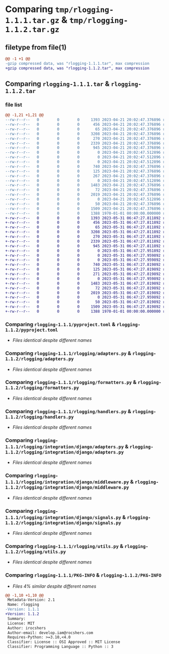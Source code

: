 # Comparing `tmp/rlogging-1.1.1.tar.gz` & `tmp/rlogging-1.1.2.tar.gz`

## filetype from file(1)

```diff
@@ -1 +1 @@
-gzip compressed data, was "rlogging-1.1.1.tar", max compression
+gzip compressed data, was "rlogging-1.1.2.tar", max compression
```

## Comparing `rlogging-1.1.1.tar` & `rlogging-1.1.2.tar`

### file list

```diff
@@ -1,21 +1,21 @@
--rw-r--r--   0        0        0     1393 2023-04-21 20:02:47.376896 rlogging-1.1.1/pyproject.toml
--rw-r--r--   0        0        0      456 2023-04-21 20:02:47.376896 rlogging-1.1.1/readme.md
--rw-r--r--   0        0        0       65 2023-04-21 20:02:47.376896 rlogging-1.1.1/rlogging/__init__.py
--rw-r--r--   0        0        0     3208 2023-04-21 20:02:47.376896 rlogging-1.1.1/rlogging/adapters.py
--rw-r--r--   0        0        0      270 2023-04-21 20:02:47.376896 rlogging-1.1.1/rlogging/filters.py
--rw-r--r--   0        0        0     2339 2023-04-21 20:02:47.376896 rlogging-1.1.1/rlogging/formatters.py
--rw-r--r--   0        0        0      945 2023-04-21 20:02:47.376896 rlogging-1.1.1/rlogging/handlers.py
--rw-r--r--   0        0        0        0 2023-04-21 20:02:47.512896 rlogging-1.1.1/rlogging/integration/__init__.py
--rw-r--r--   0        0        0        0 2023-04-21 20:02:47.512896 rlogging-1.1.1/rlogging/integration/aiogram/__init__.py
--rw-r--r--   0        0        0        0 2023-04-21 20:02:47.512896 rlogging-1.1.1/rlogging/integration/django/__init__.py
--rw-r--r--   0        0        0      740 2023-04-21 20:02:47.376896 rlogging-1.1.1/rlogging/integration/django/adapters.py
--rw-r--r--   0        0        0      125 2023-04-21 20:02:47.376896 rlogging-1.1.1/rlogging/integration/django/admin.py
--rw-r--r--   0        0        0      267 2023-04-21 20:02:47.376896 rlogging-1.1.1/rlogging/integration/django/apps.py
--rw-r--r--   0        0        0        0 2023-04-21 20:02:47.512896 rlogging-1.1.1/rlogging/integration/django/handlers.py
--rw-r--r--   0        0        0     1483 2023-04-21 20:02:47.376896 rlogging-1.1.1/rlogging/integration/django/middleware.py
--rw-r--r--   0        0        0       72 2023-04-21 20:02:47.376896 rlogging-1.1.1/rlogging/integration/django/models.py
--rw-r--r--   0        0        0     2019 2023-04-21 20:02:47.376896 rlogging-1.1.1/rlogging/integration/django/signals.py
--rw-r--r--   0        0        0        0 2023-04-21 20:02:47.512896 rlogging-1.1.1/rlogging/integration/fastapi/__init__.py
--rw-r--r--   0        0        0       50 2023-04-21 20:02:47.376896 rlogging-1.1.1/rlogging/namespaces.py
--rw-r--r--   0        0        0     1509 2023-04-21 20:02:47.376896 rlogging-1.1.1/rlogging/utils.py
--rw-r--r--   0        0        0     1388 1970-01-01 00:00:00.000000 rlogging-1.1.1/PKG-INFO
+-rw-r--r--   0        0        0     1393 2023-05-31 06:47:27.811892 rlogging-1.1.2/pyproject.toml
+-rw-r--r--   0        0        0      456 2023-05-31 06:47:27.811892 rlogging-1.1.2/readme.md
+-rw-r--r--   0        0        0       65 2023-05-31 06:47:27.811892 rlogging-1.1.2/rlogging/__init__.py
+-rw-r--r--   0        0        0     3208 2023-05-31 06:47:27.811892 rlogging-1.1.2/rlogging/adapters.py
+-rw-r--r--   0        0        0      270 2023-05-31 06:47:27.811892 rlogging-1.1.2/rlogging/filters.py
+-rw-r--r--   0        0        0     2339 2023-05-31 06:47:27.811892 rlogging-1.1.2/rlogging/formatters.py
+-rw-r--r--   0        0        0      945 2023-05-31 06:47:27.811892 rlogging-1.1.2/rlogging/handlers.py
+-rw-r--r--   0        0        0        0 2023-05-31 06:47:27.951892 rlogging-1.1.2/rlogging/integration/__init__.py
+-rw-r--r--   0        0        0        0 2023-05-31 06:47:27.959892 rlogging-1.1.2/rlogging/integration/aiogram/__init__.py
+-rw-r--r--   0        0        0        0 2023-05-31 06:47:27.959892 rlogging-1.1.2/rlogging/integration/django/__init__.py
+-rw-r--r--   0        0        0      740 2023-05-31 06:47:27.819892 rlogging-1.1.2/rlogging/integration/django/adapters.py
+-rw-r--r--   0        0        0      125 2023-05-31 06:47:27.819892 rlogging-1.1.2/rlogging/integration/django/admin.py
+-rw-r--r--   0        0        0      271 2023-05-31 06:47:27.819892 rlogging-1.1.2/rlogging/integration/django/apps.py
+-rw-r--r--   0        0        0        0 2023-05-31 06:47:27.959892 rlogging-1.1.2/rlogging/integration/django/handlers.py
+-rw-r--r--   0        0        0     1483 2023-05-31 06:47:27.819892 rlogging-1.1.2/rlogging/integration/django/middleware.py
+-rw-r--r--   0        0        0       72 2023-05-31 06:47:27.819892 rlogging-1.1.2/rlogging/integration/django/models.py
+-rw-r--r--   0        0        0     2019 2023-05-31 06:47:27.819892 rlogging-1.1.2/rlogging/integration/django/signals.py
+-rw-r--r--   0        0        0        0 2023-05-31 06:47:27.959892 rlogging-1.1.2/rlogging/integration/fastapi/__init__.py
+-rw-r--r--   0        0        0       50 2023-05-31 06:47:27.819892 rlogging-1.1.2/rlogging/namespaces.py
+-rw-r--r--   0        0        0     1509 2023-05-31 06:47:27.819892 rlogging-1.1.2/rlogging/utils.py
+-rw-r--r--   0        0        0     1388 1970-01-01 00:00:00.000000 rlogging-1.1.2/PKG-INFO
```

### Comparing `rlogging-1.1.1/pyproject.toml` & `rlogging-1.1.2/pyproject.toml`

 * *Files identical despite different names*

### Comparing `rlogging-1.1.1/rlogging/adapters.py` & `rlogging-1.1.2/rlogging/adapters.py`

 * *Files identical despite different names*

### Comparing `rlogging-1.1.1/rlogging/formatters.py` & `rlogging-1.1.2/rlogging/formatters.py`

 * *Files identical despite different names*

### Comparing `rlogging-1.1.1/rlogging/handlers.py` & `rlogging-1.1.2/rlogging/handlers.py`

 * *Files identical despite different names*

### Comparing `rlogging-1.1.1/rlogging/integration/django/adapters.py` & `rlogging-1.1.2/rlogging/integration/django/adapters.py`

 * *Files identical despite different names*

### Comparing `rlogging-1.1.1/rlogging/integration/django/middleware.py` & `rlogging-1.1.2/rlogging/integration/django/middleware.py`

 * *Files identical despite different names*

### Comparing `rlogging-1.1.1/rlogging/integration/django/signals.py` & `rlogging-1.1.2/rlogging/integration/django/signals.py`

 * *Files identical despite different names*

### Comparing `rlogging-1.1.1/rlogging/utils.py` & `rlogging-1.1.2/rlogging/utils.py`

 * *Files identical despite different names*

### Comparing `rlogging-1.1.1/PKG-INFO` & `rlogging-1.1.2/PKG-INFO`

 * *Files 4% similar despite different names*

```diff
@@ -1,10 +1,10 @@
 Metadata-Version: 2.1
 Name: rlogging
-Version: 1.1.1
+Version: 1.1.2
 Summary: 
 License: MIT
 Author: irocshers
 Author-email: develop.iam@rocshers.com
 Requires-Python: >=3.10,<4.0
 Classifier: License :: OSI Approved :: MIT License
 Classifier: Programming Language :: Python :: 3
```

